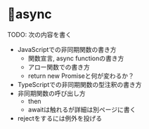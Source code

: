 # 🚧async

TODO: 次の内容を書く

- JavaScriptでの非同期関数の書き方
  - 関数宣言, async functionの書き方
  - アロー関数での書き方
  - return new Promiseと何が変わるか？
- TypeScriptでの非同期関数の型注釈の書き方
- 非同期関数の呼び出し方
  - then
  - awaitは触れるが詳細は別ページに書く
- rejectをするには例外を投げる
